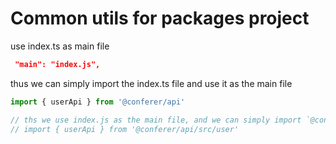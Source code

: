 # Common utils for packages project 

use index.ts as main file 
```json
 "main": "index.js",
```
thus we can simply import the index.ts file and use it as the main file


```ts
import { userApi } from '@conferer/api'

// ths we use index.js as the main file, and we can simply import `@conferer/api`
// import { userApi } from '@conferer/api/src/user'
```
